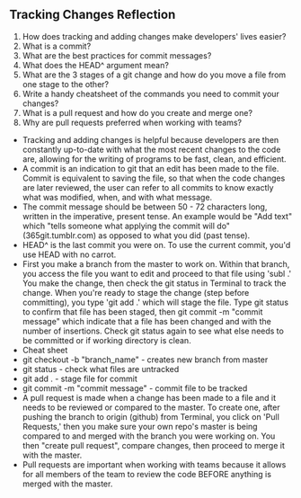 ## Tracking Changes Reflection

1. How does tracking and adding changes make developers' lives easier?
2. What is a commit?
3. What are the best practices for commit messages?
4. What does the HEAD^ argument mean?
5. What are the 3 stages of a git change and how do you move a file from one stage to the other?
6. Write a handy cheatsheet of the commands you need to commit your changes?
7. What is a pull request and how do you create and merge one?
8. Why are pull requests preferred when working with teams?


- Tracking and adding changes is helpful because developers are then constantly up-to-date with what the most recent changes to the code are, allowing for the writing of programs to be fast, clean, and efficient.
- A commit is an indication to git that an edit has been made to the file. Commit is equivalent to saving the file, so that when the code changes are later reviewed, the user can refer to all commits to know exactly what was modified, when, and with what message.
- The commit message should be between 50 - 72 characters long, written in the imperative, present tense. An example would be "Add text" which "tells someone what applying the commit will do" (365git.tumblr.com) as opposed to what you did (past tense).
- HEAD^ is the last commit you were on. To use the current commit, you'd use HEAD with no carrot.
- First you make a branch from the master to work on. Within that branch, you access the file you want to edit and proceed to that file using 'subl .' You make the change, then check the git status in Terminal to track the change. When you're ready to stage the change (step before committing), you type 'git add .' which will stage the file. Type git status to confirm that file has been staged, then git commit -m "commit message" which indicate that a file has been changed and with the number of insertions. Check git status again to see what else needs to be committed or if working directory is clean.
- Cheat sheet
- git checkout -b "branch_name" - creates new branch from master
- git status - check what files are untracked
- git add . - stage file for commit
- git commit -m "commit message" - commit file to be tracked
- A pull request is made when a change has been made to a file and it needs to be reviewed or compared to the master. To create one, after pushing the branch to origin (github) from Terminal, you click on 'Pull Requests,' then you make sure your own repo's master is being compared to and merged with the branch you were working on. You then "create pull request", compare changes, then proceed to merge it with the master.
- Pull requests are important when working with teams because it allows for all members of the team to review the code BEFORE anything is merged with the master.
